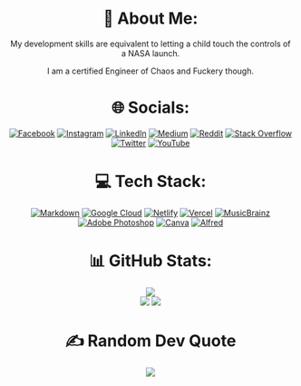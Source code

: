 <h1 align="center"> 💫 About Me: </h1>


<p align="center"> My development skills are equivalent to letting a child touch the controls of a NASA launch. </p> 

<p align="center"> I am a certified Engineer of Chaos and Fuckery though. </p>


<h1 align="center"> 🌐 Socials: </h1>

<div align="center"> 

<a href="">[![Facebook](https://img.shields.io/badge/Facebook-%231877F2.svg?logo=Facebook&logoColor=white)](https://facebook.com/dontcallmedsmith)</a> <a href="">[![Instagram](https://img.shields.io/badge/Instagram-%23E4405F.svg?logo=Instagram&logoColor=white)](https://instagram.com/dsmith4life)</a> <a href="">[![LinkedIn](https://img.shields.io/badge/LinkedIn-%230077B5.svg?logo=linkedin&logoColor=white)](https://linkedin.com/in/whoisdsmith)</a> <a href="">[![Medium](https://img.shields.io/badge/Medium-12100E?logo=medium&logoColor=white)](https://medium.com/@dsmith4life)</a> <a href="">[![Reddit](https://img.shields.io/badge/Reddit-%23FF4500.svg?logo=Reddit&logoColor=white)](https://reddit.com/user/iamthereaper85)</a> <a href="">[![Stack Overflow](https://img.shields.io/badge/-Stackoverflow-FE7A16?logo=stack-overflow&logoColor=white)](https://stackoverflow.com/users/17231101)</a> <a href="">[![Twitter](https://img.shields.io/badge/Twitter-%231DA1F2.svg?logo=Twitter&logoColor=white)](https://twitter.com/wh0isdsmith)</a> <a href="">[![YouTube](https://img.shields.io/badge/YouTube-%23FF0000.svg?logo=YouTube&logoColor=white)](https://youtube.com/c/UCUUC12JAiWWRX8fenlAMHrw)</a>

</div>

<h1 align="center"> 💻 Tech Stack: </h1>

<div align="center"> 

<a href="">![Markdown](https://img.shields.io/badge/markdown-%23000000.svg?style=for-the-badge&logo=markdown&logoColor=white)</a> <a href="">![Google Cloud](https://img.shields.io/badge/Google%20Cloud-%234285F4.svg?style=for-the-badge&logo=google-cloud&logoColor=white)</a> <a href="">![Netlify](https://img.shields.io/badge/netlify-%23000000.svg?style=for-the-badge&logo=netlify&logoColor=#00C7B7)</a> <a href="">![Vercel](https://img.shields.io/badge/vercel-%23000000.svg?style=for-the-badge&logo=vercel&logoColor=white)</a> <a href="">![MusicBrainz](https://img.shields.io/badge/Musicbrainz-EB743B?style=for-the-badge&logo=musicbrainz&logoColor=BA478F)</a> <a href="">![Adobe Photoshop](https://img.shields.io/badge/adobephotoshop-%2331A8FF.svg?style=for-the-badge&logo=adobephotoshop&logoColor=white)</a> <a href="">![Canva](https://img.shields.io/badge/Canva-%2300C4CC.svg?style=for-the-badge&logo=Canva&logoColor=white)</a> <a href="">![Alfred](https://img.shields.io/badge/alfred-%235C1F87.svg?style=for-the-badge&logo=alfred)</a>

</div>
  
<h1 align="center"> 📊 GitHub Stats: </h1>

<div align="center"> 

<a href="">![](http://github-profile-summary-cards.vercel.app/api/cards/profile-details?username=whoisdsmith&theme=moonlight)</a> 
</br>
<a href="">![](http://github-profile-summary-cards.vercel.app/api/cards/stats?username=whoisdsmith&theme=moonlight)</a> 
<a href="">![](http://github-profile-summary-cards.vercel.app/api/cards/productive-time?username=whoisdsmith&theme=moonlight&utcOffset=8)</a> 
  
</div>
  
<h1 align="center"> ✍️ Random Dev Quote </h1>

<div align="center"> 

<a href="">![](https://quotes-github-readme.vercel.app/api?type=horizontal&theme=radical)</a>
